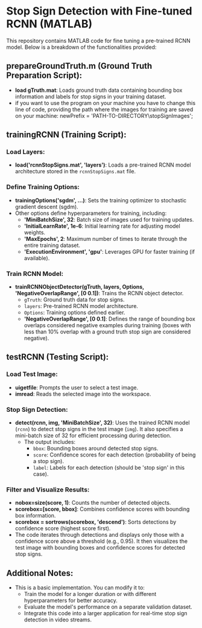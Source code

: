 # Stop Sign Detection with Fine-tuned RCNN (MATLAB)

This repository contains MATLAB code for fine tuning a pre-trained RCNN model. Below is a breakdown of the functionalities provided:

## prepareGroundTruth.m (Ground Truth Preparation Script):
- **load gTruth.mat**: Loads ground truth data containing bounding box information and labels for stop signs in your training dataset.
- if you want to use the program on your machine you have to change this line of code, providing the path where the images for training are saved on your machine:
  newPrefix = 'PATH-TO-DIRECTORY\stopSignImages\';

## trainingRCNN (Training Script):

### Load Layers:
- **load('rcnnStopSigns.mat', 'layers')**: Loads a pre-trained RCNN model architecture stored in the `rcnnStopSigns.mat` file.

### Define Training Options:
- **trainingOptions('sgdm', ...)**: Sets the training optimizer to stochastic gradient descent (sgdm).
- Other options define hyperparameters for training, including:
  - **'MiniBatchSize', 32**: Batch size of images used for training updates.
  - **'InitialLearnRate', 1e-6**: Initial learning rate for adjusting model weights.
  - **'MaxEpochs', 2**: Maximum number of times to iterate through the entire training dataset.
  - **'ExecutionEnvironment', 'gpu'**: Leverages GPU for faster training (if available).

### Train RCNN Model:
- **trainRCNNObjectDetector(gTruth, layers, Options, 'NegativeOverlapRange', [0 0.1])**: Trains the RCNN object detector.
  - `gTruth`: Ground truth data for stop signs.
  - `layers`: Pre-trained RCNN model architecture.
  - `Options`: Training options defined earlier.
  - **'NegativeOverlapRange', [0 0.1]**: Defines the range of bounding box overlaps considered negative examples during training (boxes with less than 10% overlap with a ground truth stop sign are considered negative).

## testRCNN (Testing Script):

### Load Test Image:
- **uigetfile**: Prompts the user to select a test image.
- **imread**: Reads the selected image into the workspace.

### Stop Sign Detection:
- **detect(rcnn, img, 'MiniBatchSize', 32)**: Uses the trained RCNN model (`rcnn`) to detect stop signs in the test image (`img`). It also specifies a mini-batch size of 32 for efficient processing during detection.
  - The output includes:
    - `bbox`: Bounding boxes around detected stop signs.
    - `score`: Confidence scores for each detection (probability of being a stop sign).
    - `label`: Labels for each detection (should be 'stop sign' in this case).

### Filter and Visualize Results:
- **nobox=size(score, 1)**: Counts the number of detected objects.
- **scorebox=[score, bbox]**: Combines confidence scores with bounding box information.
- **scorebox = sortrows(scorebox, 'descend')**: Sorts detections by confidence score (highest score first).
- The code iterates through detections and displays only those with a confidence score above a threshold (e.g., 0.95). It then visualizes the test image with bounding boxes and confidence scores for detected stop signs.

## Additional Notes:

- This is a basic implementation. You can modify it to:
  - Train the model for a longer duration or with different hyperparameters for better accuracy.
  - Evaluate the model's performance on a separate validation dataset.
  - Integrate this code into a larger application for real-time stop sign detection in video streams.
